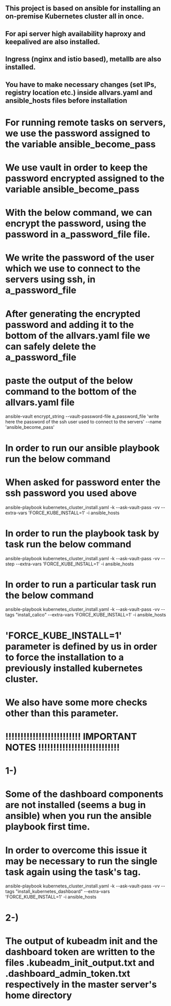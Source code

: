 ## This project is based on ansible for installing an on-premise Kubernetes cluster all in once.
## For api server high availability haproxy and keepalived are also installed.
## Ingress (nginx and istio based), metallb are also installed.
## You have to make necessary changes (set IPs, registry location etc.) inside allvars.yaml and ansible_hosts files before installation

# For running remote tasks on servers, we use the password assigned to the variable ansible_become_pass
# We use vault in order to keep the password encrypted assigned to the variable ansible_become_pass
# With the below command, we can encrypt the password, using the password in a_password_file file.
# We write the password of the user which we use to connect to the servers using ssh, in a_password_file 
# After generating the encrypted password and adding it to the bottom of the allvars.yaml file we can safely delete the a_password_file

# paste the output of the below command to the bottom of the allvars.yaml file 
ansible-vault encrypt_string --vault-password-file a_password_file 'write here the password of the ssh user used to connect to the servers' --name 'ansible_become_pass'

# In order to  run our ansible playbook run the below command
# When asked for password enter the ssh password you used above
ansible-playbook kubernetes_cluster_install.yaml -k --ask-vault-pass -vv --extra-vars 'FORCE_KUBE_INSTALL=1' -i ansible_hosts

# In order to run the playbook task by task run the below command
ansible-playbook kubernetes_cluster_install.yaml -k --ask-vault-pass -vv --step --extra-vars 'FORCE_KUBE_INSTALL=1' -i ansible_hosts

# In order to run a particular task run the below command
ansible-playbook kubernetes_cluster_install.yaml -k --ask-vault-pass -vv --tags "install_calico" --extra-vars 'FORCE_KUBE_INSTALL=1' -i ansible_hosts 


# 'FORCE_KUBE_INSTALL=1' parameter is defined by us in order to force the installation to a previously installed kubernetes cluster.
# We also have some more checks other than this parameter.

# !!!!!!!!!!!!!!!!!!!!!!!!! IMPORTANT NOTES !!!!!!!!!!!!!!!!!!!!!!!!!!!
# 1-)
# Some of the dashboard components are not installed (seems a bug in ansible) when you run the ansible playbook first time.
# In order to overcome this issue it may be necessary to run the single task again using the task's tag.
ansible-playbook kubernetes_cluster_install.yaml -k --ask-vault-pass -vv --tags "install_kubernetes_dashboard" --extra-vars 'FORCE_KUBE_INSTALL=1' -i ansible_hosts

# 2-)
# The output of kubeadm init and the dashboard token are written to the files .kubeadm_init_output.txt and .dashboard_admin_token.txt respectively in the master server's home directory
